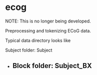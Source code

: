 ecog
====

NOTE: This is no longer being developed.

Preprocessing and tokenizing ECoG data.

Typical data directory looks like

Subject folder: Subject
  - Block folder: Subject_BX
    -
